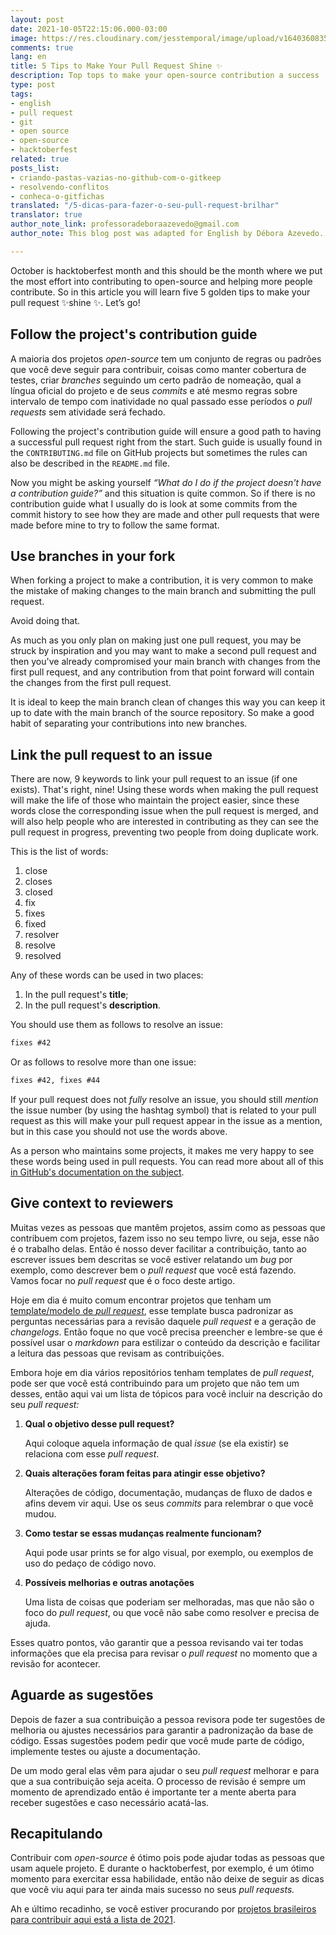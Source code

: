 ```yaml
---
layout: post
date: 2021-10-05T22:15:06.000-03:00
image: https://res.cloudinary.com/jesstemporal/image/upload/v1640360835/covers/miscellaneous_ld0l6r.png
comments: true
lang: en
title: 5 Tips to Make Your Pull Request Shine ✨
description: Top tops to make your open-source contribution a success
type: post
tags:
- english
- pull request
- git
- open source
- open-source
- hacktoberfest
related: true
posts_list:
- criando-pastas-vazias-no-github-com-o-gitkeep
- resolvendo-conflitos
- conheca-o-gitfichas
translated: "/5-dicas-para-fazer-o-seu-pull-request-brilhar"
translator: true
author_note_link: professoradeboraazevedo@gmail.com
author_note: This blog post was adapted for English by Débora Azevedo.

---
```

October is hacktoberfest month and this should be the month where we put the most effort into contributing to open-source and helping more people contribute. So in this article you will learn five 5 golden tips to make your pull request ✨shine ✨. Let’s go!

## Follow the project's contribution guide

A maioria dos projetos _open-source_ tem um conjunto de regras ou padrões que você deve seguir para contribuir, coisas como manter cobertura de testes, criar _branches_ seguindo um certo padrão de nomeação, qual a língua oficial do projeto e de seus _commits_ e até mesmo regras sobre intervalo de tempo com inatividade no qual passado esse períodos o _pull requests_ sem atividade será fechado.

Following the project's contribution guide will ensure a good path to having a successful pull request right from the start. Such guide is usually found in the `CONTRIBUTING.md` file on GitHub projects but sometimes the rules can also be described in the `README.md` file.

Now you might be asking yourself _“What do I do if the project doesn't have a contribution guide?”_ and this situation is quite common. So if there is no contribution guide what I usually do is look at some commits from the commit history to see how they are made and other pull requests that were made before mine to try to follow the same format.

## Use branches in your fork

When forking a project to make a contribution, it is very common to make the mistake of making changes to the main branch and submitting the pull request.

Avoid doing that.

As much as you only plan on making just one pull request, you may be struck by inspiration and you may want to make a second pull request and then you've already compromised your main branch with changes from the first pull request, and any contribution from that point forward will contain the changes from the first pull request.

It is ideal to keep the main branch clean of changes this way you can keep it up to date with the main branch of the source repository. So make a good habit of separating your contributions into new branches.

## Link the pull request to an issue

There are now, 9 keywords to link your pull request to an issue (if one exists). That's right, nine! Using these words when making the pull request will make the life of those who maintain the project easier, since these words close the corresponding issue when the pull request is merged, and will also help people who are interested in contributing as they can see the pull request in progress, preventing two people from doing duplicate work.

This is the list of words:

1. close
2. closes
3. closed
4. fix
5. fixes
6. fixed
7. resolver
8. resolve
9. resolved

Any of these words can be used in two places:

1. In the pull request's **title**;
2. In the pull request's **description**.

You should use them as follows to resolve an issue:

```txt
fixes #42
```

Or as follows to resolve more than one issue:

```txt
fixes #42, fixes #44
```

If your pull request does not _fully_ resolve an issue, you should still _mention_ the issue number (by using the hashtag symbol) that is related to your pull request as this will make your pull request appear in the issue as a mention, but in this case you should not use the words above.

As a person who maintains some projects, it makes me very happy to see these words being used in pull requests. You can read more about all of this [in GitHub's documentation on the subject](https://docs.github.com/en/issues/tracking-your-work-with-issues/linking-a-pull-request-to-an-issue).

## Give context to reviewers

Muitas vezes as pessoas que mantêm projetos, assim como as pessoas que contribuem com projetos, fazem isso no seu tempo livre, ou seja, esse não é o trabalho delas. Então é nosso dever facilitar a contribuição, tanto ao escrever issues bem descritas se você estiver relatando um _bug_ por exemplo, como descrever bem o _pull request_ que você está fazendo. Vamos focar no _pull request_ que é o foco deste artigo.

Hoje em dia é muito comum encontrar projetos que tenham um [template/modelo de _pull request_](https://docs.github.com/pt/communities/using-templates-to-encourage-useful-issues-and-pull-requests/creating-a-pull-request-template-for-your-repository), esse template busca padronizar as perguntas necessárias para a revisão daquele _pull request_ e a geração de _changelogs_. Então foque no que você precisa preencher e lembre-se que é possível usar o _markdown_ para estilizar o conteúdo da descrição e facilitar a leitura das pessoas que revisam as contribuições.

Embora hoje em dia vários repositórios tenham templates de _pull request_, pode ser que você está contribuindo para um projeto que não tem um desses, então aqui vai um lista de tópicos para você incluir na descrição do seu _pull request:_

1. **Qual o objetivo desse pull request?**

   Aqui coloque aquela informação de qual _issue_ (se ela existir) se relaciona com esse _pull request_.
2. **Quais alterações foram feitas para atingir esse objetivo?**

   Alterações de código, documentação, mudanças de fluxo de dados e afins devem vir aqui. Use os seus _commits_ para relembrar o que você mudou.
3. **Como testar se essas mudanças realmente funcionam?**

   Aqui pode usar prints se for algo visual, por exemplo, ou exemplos de uso do pedaço de código novo.
4. **Possíveis melhorias e outras anotações**

   Uma lista de coisas que poderiam ser melhoradas, mas que não são o foco do _pull request_, ou que você não sabe como resolver e precisa de ajuda.

Esses quatro pontos, vão garantir que a pessoa revisando vai ter todas informações que ela precisa para revisar o _pull request_ no momento que a revisão for acontecer.

## Aguarde as sugestões

Depois de fazer a sua contribuição a pessoa revisora pode ter sugestões de melhoria ou ajustes necessários para garantir a padronização da base de código. Essas sugestões podem pedir que você mude parte de código, implemente testes ou ajuste a documentação.

De um modo geral elas vêm para ajudar o seu _pull request_ melhorar e para que a sua contribuição seja aceita. O processo de revisão é sempre um momento de aprendizado então é importante ter a mente aberta para receber sugestões e caso necessário acatá-las.

## Recapitulando

Contribuir com _open-source_ é ótimo pois pode ajudar todas as pessoas que usam aquele projeto. E durante o hacktoberfest, por exemplo, é um ótimo momento para exercitar essa habilidade, então não deixe de seguir as dicas que você viu aqui para ter ainda mais sucesso no seus _pull requests._

Ah e último recadinho, se você estiver procurando por [projetos brasileiros para contribuir aqui está a lista de 2021](https://jtemporal.com/projetos-brasileiros-para-fazer-pull-requests-nesse-hacktoberfest-2021/).